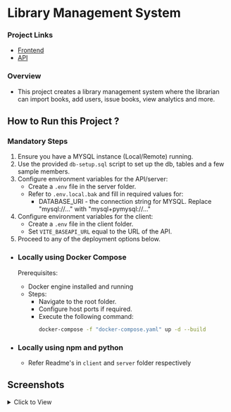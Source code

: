 # Library Management System

### Project Links
- [Frontend](https://library-management-system-drab.vercel.app)
- [API](https://library-management-system-crh5.onrender.com)

### Overview
- This project creates a library management system where the librarian can import books, add users, issue books, view analytics and more.

## How to Run this Project ?
### Mandatory Steps
1. Ensure you have a MYSQL instance (Local/Remote) running.
2. Use the provided `db-setup.sql` script to set up the db, tables and a few sample members.
3. Configure environment variables for the API/server:
   - Create a `.env` file in the server folder.
   - Refer to `.env.local.bak` and fill in required values for:
     - DATABASE_URI - the connection string for MYSQL. Replace "mysql://..." with "mysql+pymysql://..."
4. Configure environment variables for the client:
   - Create a `.env` file in the client folder.
   - Set `VITE_BASEAPI_URL` equal to the URL of the API.
5. Proceed to any of the deployment options below.

- ### Locally using Docker Compose
    Prerequisites:
  - Docker engine installed and running
  - Steps:
    - Navigate to the root folder.
    - Configure host ports if required.
    - Execute the following command:
        ``` bash
        docker-compose -f "docker-compose.yaml" up -d --build
        ```

- ### Locally using npm and python
  - Refer Readme's in `client` and `server` folder respectively

## Screenshots

<details>
  <summary>Click to View</summary>
   
  
   ![Screenshot 2024-04-01 180736](https://github.com/Valeron-T/library-management-system/assets/32789691/a6b12fd8-6f70-4f01-a45a-4a014cab71b5)
   ![Screenshot 2024-04-01 180729](https://github.com/Valeron-T/library-management-system/assets/32789691/c3e20544-a505-47bc-9bb1-be256e1ffa33)
   ![Screenshot 2024-04-01 180752](https://github.com/Valeron-T/library-management-system/assets/32789691/c31dd97a-4d2e-43b3-bd3b-dbf9a8c7559f)
   ![Screenshot 2024-04-01 180746](https://github.com/Valeron-T/library-management-system/assets/32789691/e48ec574-39d4-4aef-bcac-5353dbf3d1ae)

</details>

